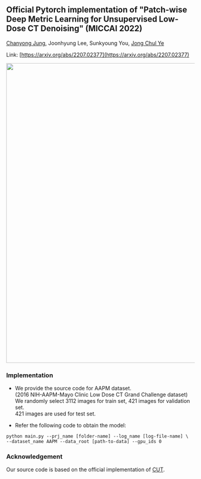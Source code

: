## Official Pytorch implementation of "Patch-wise Deep Metric Learning for Unsupervised Low-Dose CT Denoising" (MICCAI 2022)
[Chanyong Jung](https://sites.google.com/view/jcy132), Joonhyung Lee, Sunkyoung You, [Jong Chul Ye](https://bispl.weebly.com/professor.html)

Link: [https://arxiv.org/abs/2207.02377](https://arxiv.org/abs/2207.02377)


<p align="center">
<img src="https://user-images.githubusercontent.com/52989204/177431169-816f061c-49b5-4632-a532-99054e7cab29.jpg" width="800"/>
</p> 


### Implementation
* We provide the source code for AAPM dataset. \
(2016 NIH-AAPM-Mayo Clinic Low Dose CT Grand Challenge dataset)\
We randomly select 3112 images for train set, 421 images for validation set. \
421 images are used for test set. 

* Refer the following code to obtain the model:
```
python main.py --prj_name [folder-name] --log_name [log-file-name] \
--dataset_name AAPM --data_root [path-to-data] --gpu_ids 0
```


### Acknowledgement
Our source code is based on the official implementation of [CUT](https://github.com/taesungp/contrastive-unpaired-translation). 
